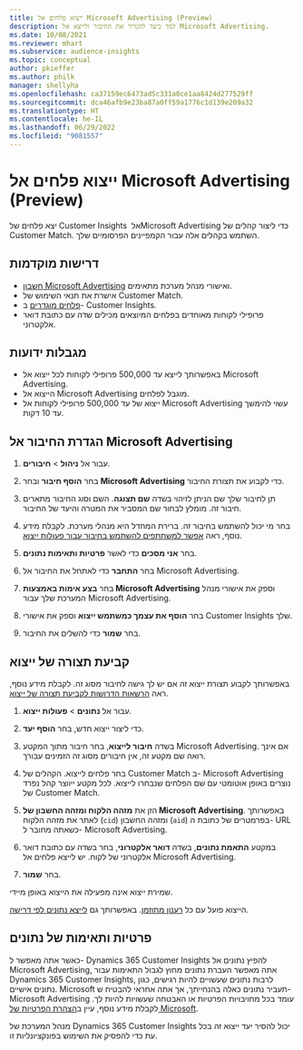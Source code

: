 ```yaml
---
title: ייצוא פלחים אל Microsoft Advertising‏ (Preview)
description: למד כיצד להגדיר את החיבור ולייצא אל Microsoft Advertising.
ms.date: 10/08/2021
ms.reviewer: mhart
ms.subservice: audience-insights
ms.topic: conceptual
author: pkieffer
ms.author: philk
manager: shellyha
ms.openlocfilehash: ca37159ec6473ad5c331a0ce1aa8424d277529ff
ms.sourcegitcommit: dca46afb9e23ba87a0ff59a1776c1d139e209a32
ms.translationtype: HT
ms.contentlocale: he-IL
ms.lasthandoff: 06/29/2022
ms.locfileid: "9081557"
---
```

# <a name="export-segments-to-microsoft-advertising-preview"></a>ייצוא פלחים אל Microsoft Advertising‏ (Preview)

יצא פלחים של Customer Insights אל ‏Microsoft Advertising כדי ליצור קהלים של Customer Match. השתמש בקהלים אלה עבור הקמפיינים הפרסומיים שלך.

## <a name="prerequisites"></a>דרישות מוקדמות

-   [חשבון Microsoft Advertising](https://ads.microsoft.com/) ואישורי מנהל מערכת מתאימים.
-   אישרת את תנאי השימוש של Customer Match. 
-   [פלחים מוגדרים](segments.md) ב- Customer Insights.
-   פרופילי לקוחות מאוחדים בפלחים המיוצאים מכילים שדה עם כתובת דואר אלקטרוני.

## <a name="known-limitations"></a>מגבלות ידועות

- באפשרותך לייצא עד 500,000 פרופילי לקוחות לכל ייצוא אל Microsoft Advertising.
- הייצוא אל Microsoft Advertising מוגבל לפלחים.
- ייצוא של עד 500,000 פרופילי לקוחות אל Microsoft Advertising עשוי להימשך עד 10 דקות. 


## <a name="set-up-the-connection-to-microsoft-advertising"></a>הגדרת החיבור אל Microsoft Advertising

1. עבור אל **ניהול** > **חיבורים**.

1. בחר **הוסף חיבור** ובחר **Microsoft Advertising** כדי לקבוע את תצורת החיבור.

1. תן לחיבור שלך שם הניתן לזיהוי בשדה **שם תצוגה**. השם וסוג החיבור מתארים חיבור זה. מומלץ לבחור שם המסביר את המטרה והיעד של החיבור.

1. בחר מי יכול להשתמש בחיבור זה. ברירת המחדל היא מנהלי מערכת. לקבלת מידע נוסף, ראה [אפשר למשתתפים להשתמש בחיבור עבור פעולות ייצוא](connections.md#allow-contributors-to-use-a-connection-for-exports).

1. בחר **אני מסכים** כדי לאשר **פרטיות ותאימות נתונים**.

1. בחר **התחבר** כדי לאתחל את החיבור אל Microsoft Advertising.

1. בחר **בצע אימות באמצעות Microsoft Advertising** וספק את אישורי מנהל המערכת שלך עבור Microsoft Advertising.

1. בחר **הוסף את עצמך כמשתמש ייצוא** וספק את אישורי Customer Insights שלך.

1. בחר **שמור** כדי להשלים את החיבור.

## <a name="configure-an-export"></a>קביעת תצורה של ייצוא

באפשרותך לקבוע תצורת ייצוא זה אם יש לך גישה לחיבור מסוג זה. לקבלת מידע נוסף, ראה [הרשאות הדרושות לקביעת תצורה של ייצוא](export-destinations.md#set-up-a-new-export).

1. עבור אל **נתונים** > **פעולות ייצוא**.

1. כדי ליצור ייצוא חדש, בחר **הוסף יעד**.

1. בשדה **חיבור לייצוא**, בחר חיבור מתוך המקטע Microsoft Advertising. אם אינך רואה שם מקטע זה, אין חיבורים מסוג זה הזמינים עבורך.

1. בחר פלחים לייצוא. הקהלים של Customer Match ב- Microsoft Advertising נוצרים באופן אוטומטי עם שם הפלחים שנבחרו לייצוא. לכל מקטע ייווצר קהל נפרד של Customer Match. 

1. הזן את **מזהה הלקוח ומזהה החשבון של Microsoft Advertising**. באפשרותך לאתר את מזהה הלקוח (`cid`) ומזהה החשבון (`aid`) בפרמטרים של כתובת ה- URL כשאתה מחובר ל- Microsoft Advertising.

1. במקטע **התאמת נתונים**, בשדה **דואר אלקטרוני**, בחר בשדה עם כתובת דואר אלקטרוני של לקוח. יש לייצא פלחים אל Microsoft Advertising.

1. בחר **שמור**.

שמירת ייצוא אינה מפעילה את הייצוא באופן מיידי.

הייצוא פועל עם כל [רענון מתוזמן](system.md#schedule-tab). באפשרותך גם [לייצא נתונים לפי דרישה](export-destinations.md#run-exports-on-demand). 


## <a name="data-privacy-and-compliance"></a>פרטיות ותאימות של נתונים

כאשר אתה מאפשר ל- Dynamics 365 Customer Insights להפיץ נתונים אל Microsoft Advertising, אתה מאפשר העברת נתונים מחוץ לגבול התאימות עבור Dynamics 365 Customer Insights, לרבות נתונים שעשויים להיות רגישים, כגון נתונים אישיים. Microsoft תעביר נתונים כאלה בהנחייתך, אך אתה אחראי להבטיח ש- Microsoft Advertising עומד בכל מחויבויות הפרטיות או האבטחה שעשויות להיות לך. לקבלת מידע נוסף, עיין ב[הצהרת הפרטיות של Microsoft](https://go.microsoft.com/fwlink/?linkid=396732).

מנהל המערכת של Dynamics 365 Customer Insights יכול להסיר יעד ייצוא זה בכל עת כדי להפסיק את השימוש בפונקציונליות זו.
